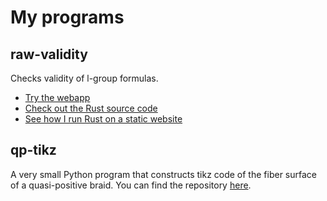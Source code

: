 # My programs

## raw-validity
Checks validity of l-group formulas.
- [Try the webapp](https://raw-bacon.github.io/raw-validity-webapp/)
- [Check out the Rust source code](https://github.com/raw-bacon/raw-validity)
- [See how I run Rust on a static website](https://github.com/raw-bacon/raw-validity-webapp/)

## qp-tikz
A very small Python program that constructs tikz code of the fiber surface of a quasi-positive braid. You can find the repository [here](https://github.com/raw-bacon/qp-tikz).

